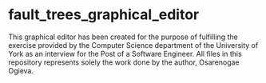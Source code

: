 # fault_trees_graphical_editor

This graphical editor has been created for the purpose of fulfilling the exercise provided by the Computer Science department of the University of York as an interview for the Post of a Software Engineer. All files in this repository represents solely the work done by the author, Osarenogae Ogieva.
